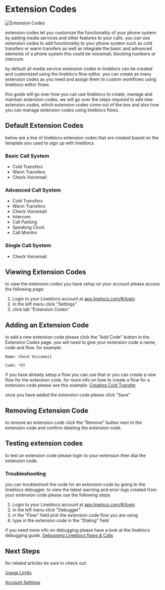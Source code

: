 # Extension Codes

![Extension Codes](/img/frontend/docs/extension-codes/codes.png)

extension codes let you customize the functionality of your phone system by adding media services and other features to your calls. you can use extension codes to add functionality to your phone system such as cold transfers or warm transfers as well as integrate the basic and advanced elements of a phone system this could be voicemail, blocking numbers or intercom.

by default all media service extension codes in lineblocs can be created and customized using the lineblocs flow editor. you can create as many extension codes as you need and assign them to custom workflows using lineblocs editor flows.

this guide will go over how you can use lineblocs to create, manage and maintain extension codes. we will go over the steps required to add new extension codes, which extension codes come out of the box and also how you can manage extension codes using lineblocs flows.

## Default Extension Codes

below are a line of lineblocs extension codes that are created based on the template you used to sign up with lineblocs.

### Basic Call System
- Cold Transfers
- Warm Transfers
- Check Voicemail

### Advanced Call System
- Cold Transfers
- Warm Transfers
- Check Voicemail
- Intercom
- Call Parking
- Speaking Clock
- Call Monitor

### Single Call System
- Check Voicemail

## Viewing Extension Codes

to view the extension codes you have setup on your account please access the following page:

1. Login to your Lineblocs account at [app.linelocs.com/#/login](http://app.lineblocs.com/#/login)
2. In the left menu click "Settings"
3. click tab "Extension Codes"

## Adding an Extension Code

to add a new extension code please click the "Add Code" button in the Extension Codes page. you will need to give your extension code a name, code and flow. for example:

```
Name: Check Voicemail
```

```
Code: *97
```

if you have already setup a flow you can use that or you can create a new flow for the extension code. for more info on how to create a flow for a extension code please see this example: [Creating Cold Transfer](http://linelocs.com/resources/quickstarts/creating-cold-transfer)

once you have added the extension code please click "Save"

## Removing Extension Code

to remove an extension code click the "Remove" button next to the extension code and confirm deleting the extension code.

## Testing extension codes

to test an extension code please login to your extension then dial the extension code.

### Troubleshooting

you can troubleshoot the code for an extension code by going to the lineblocs debugger. to view the latest warning and error logs created from your extension code please use the following steps

1. Login to your Lineblocs account at [app.linelocs.com/#/login](http://app.lineblocs.com/#/login)
2. In the left menu click "Debugger"
3. in the "Flow" field pick the extension code flow you are using
3. type in the extension code in the "Dialing" field

if you need more info on debugging please have a look at the lineblocs debugging guide. [Debugging Lineblocs flows & Calls](http://linelocs.com/resources/other-topics/debugging-lineblocs)

## Next Steps

for related articles be sure to check out:

[Usage Limits](http://lineblocs.com/resources/other-topics/usage-limits)

[Account Settings](http://lineblocs.com/resources/other-topics/account-settings)